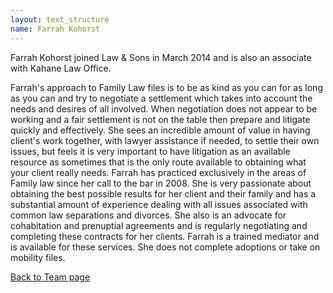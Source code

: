 ```yaml
---
layout: text_structure
name: Farrah Kohorst
---
```

<!-- taken from in class starter file -->

Farrah Kohorst joined Law & Sons in March 2014 and is also an associate with Kahane Law Office.

Farrah's approach to Family Law files is to be as kind as you can for as long as you can and try to negotiate a settlement which takes into account the needs and desires of all involved. When negotiation does not appear to be working and a fair settlement is not on the table then prepare and litigate quickly and effectively. She sees an incredible amount of value in having client's work together, with lawyer assistance if needed, to settle their own issues, but feels it is very important to have litigation as an available resource as sometimes that is the only route available to obtaining what your client really needs.
Farrah has practiced exclusively in the areas of Family law since her call to the bar in 2008. She is very passionate about obtaining the best possible results for her client and their family and has a substantial amount of experience dealing with all issues associated with common law separations and divorces. She also is an advocate for cohabitation and prenuptial agreements and is regularly negotiating and completing these contracts for her clients.
Farrah is a trained mediator and is available for these services. She does not complete adoptions or take on mobility files.

<a class="button" href="/team.html">Back to Team page</a>